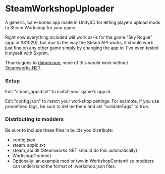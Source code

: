 # SteamWorkshopUploader
A generic, bare-bones app made in Unity3D for letting players upload mods to Steam Workshop for your game.

Right now everything included will work as-is for the game "Sky Rogue" (app id 381020), but due to the way the Steam API works, it should work just fine on any other game simply by changing the app id. I've even tested it myself with Skyrim.

Thanks goes to [rlabrecque](https://github.com/rlabrecque), none of this would work without [Steamworks.NET](https://github.com/rlabrecque/Steamworks.NET).

### Setup

Edit "steam_appid.txt" to match your game's app id.

Edit "config.json" to match your workshop settings. For example, if you use predefined tags, be sure to define them and set "validateTags" to true.

### Distributing to modders

Be sure to include these files in builds you distribute:

- config.json
- steam_appid.txt
- steam_api.dll (Steamworks.NET should do this automatically)
- WorkshopContent/
- Optionally: an example mod or two in WorkshopContent/ so modders can understand the format of .workshop.json files.
